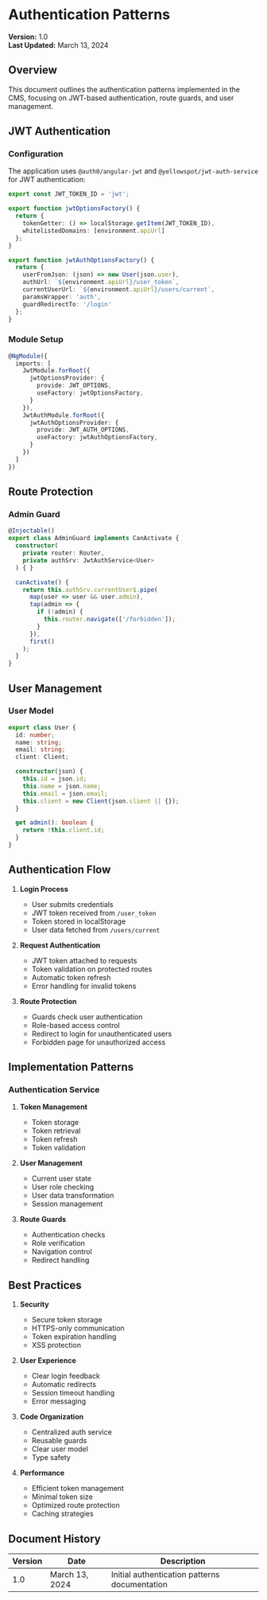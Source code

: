 # Authentication Patterns

**Version:** 1.0  
**Last Updated:** March 13, 2024

## Overview
This document outlines the authentication patterns implemented in the CMS, focusing on JWT-based authentication, route guards, and user management.

## JWT Authentication

### Configuration
The application uses `@auth0/angular-jwt` and `@yellowspot/jwt-auth-service` for JWT authentication:

```typescript
export const JWT_TOKEN_ID = 'jwt';

export function jwtOptionsFactory() {
  return {
    tokenGetter: () => localStorage.getItem(JWT_TOKEN_ID),
    whitelistedDomains: [environment.apiUrl]
  };
}

export function jwtAuthOptionsFactory() {
  return {
    userFromJson: (json) => new User(json.user),
    authUrl: `${environment.apiUrl}/user_token`,
    currentUserUrl: `${environment.apiUrl}/users/current`,
    paramsWrapper: 'auth',
    guardRedirectTo: '/login'
  };
}
```

### Module Setup
```typescript
@NgModule({
  imports: [
    JwtModule.forRoot({
      jwtOptionsProvider: {
        provide: JWT_OPTIONS,
        useFactory: jwtOptionsFactory,
      }
    }),
    JwtAuthModule.forRoot({
      jwtAuthOptionsProvider: {
        provide: JWT_AUTH_OPTIONS,
        useFactory: jwtAuthOptionsFactory,
      }
    })
  ]
})
```

## Route Protection

### Admin Guard
```typescript
@Injectable()
export class AdminGuard implements CanActivate {
  constructor(
    private router: Router,
    private authSrv: JwtAuthService<User>
  ) { }

  canActivate() {
    return this.authSrv.currentUser$.pipe(
      map(user => user && user.admin),
      tap(admin => {
        if (!admin) {
          this.router.navigate(['/forbidden']);
        }
      }),
      first()
    );
  }
}
```

## User Management

### User Model
```typescript
export class User {
  id: number;
  name: string;
  email: string;
  client: Client;

  constructor(json) {
    this.id = json.id;
    this.name = json.name;
    this.email = json.email;
    this.client = new Client(json.client || {});
  }

  get admin(): boolean {
    return !this.client.id;
  }
}
```

## Authentication Flow

1. **Login Process**
   - User submits credentials
   - JWT token received from `/user_token`
   - Token stored in localStorage
   - User data fetched from `/users/current`

2. **Request Authentication**
   - JWT token attached to requests
   - Token validation on protected routes
   - Automatic token refresh
   - Error handling for invalid tokens

3. **Route Protection**
   - Guards check user authentication
   - Role-based access control
   - Redirect to login for unauthenticated users
   - Forbidden page for unauthorized access

## Implementation Patterns

### Authentication Service
1. **Token Management**
   - Token storage
   - Token retrieval
   - Token refresh
   - Token validation

2. **User Management**
   - Current user state
   - User role checking
   - User data transformation
   - Session management

3. **Route Guards**
   - Authentication checks
   - Role verification
   - Navigation control
   - Redirect handling

## Best Practices

1. **Security**
   - Secure token storage
   - HTTPS-only communication
   - Token expiration handling
   - XSS protection

2. **User Experience**
   - Clear login feedback
   - Automatic redirects
   - Session timeout handling
   - Error messaging

3. **Code Organization**
   - Centralized auth service
   - Reusable guards
   - Clear user model
   - Type safety

4. **Performance**
   - Efficient token management
   - Minimal token size
   - Optimized route protection
   - Caching strategies

## Document History

| Version | Date | Description |
|---------|------|-------------|
| 1.0 | March 13, 2024 | Initial authentication patterns documentation 
